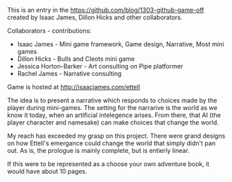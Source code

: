 This is an entry in the https://github.com/blog/1303-github-game-off created by Isaac James, Dillon Hicks and other collaborators.

Collaborators - contributions:
 * Isaac James - Mini game framework, Game design, Narrative, Most mini games
 * Dillon Hicks - Bulls and Cleots mini game
 * Jessica Horton-Barker - Art consulting on Pipe platformer
 * Rachel James - Narrative consulting

Game is hosted at http://isaacjames.com/ettell

The idea is to present a narrative which responds to choices made by the player during mini-games.  The setting for the narrarive is the world as we know it today, when an artificial intelegence arises.  From there, that AI (the player character and namesake) can make choices that change the world.

My reach has exceeded my grasp on this project.  There were grand designs on how Ettell's emergance could change the world that simply didn't pan out.  As is, the prologue is mainly complete, but is entierly linear.

If this were to be represented as a choose your own adventure book, it would have about 10 pages.